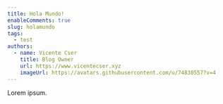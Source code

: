 ```yaml
---
title: Hola Mundo!
enableComments: true
slug: holamundo
tags:
  - test
authors:
  - name: Vicente Cser
    title: Blog Owner
    url: https://www.vicentecser.xyz
    imageUrl: https://avatars.githubusercontent.com/u/74830557?v=4
---
```


Lorem ipsum.
